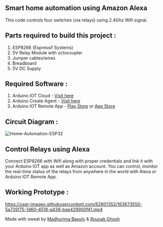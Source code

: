 ## Smart home automation using Amazon Alexa

This code controls four switches (via relays) using 2.4Ghz Wifi signal.

## Parts required to build this project :
1. ESP8266 (Espressif Systems)
2. 5V Relay Module with octocoupler
3. Jumper cables/wires
4. Breadboard
5. 5V DC Supply

## Required Software :
1. Arduino IOT Cloud - [Visit here](https://create.arduino.cc/iot/)
2. Arduino Create Agent - [Visit here](https://create.arduino.cc/getting-started/plugin/welcome?_gl=1*1gfvtwc*_ga*MTUxMDAzNTU2NS4xNjQ4NTczNTM0*_ga_NEXN8H46L5*MTY1MDEwNzc4NC4xMS4xLjE2NTAxMDgwNTUuMA..)
3. Arduino IOT Remote App - [Play Store](https://play.google.com/store/apps/details?id=cc.arduino.cloudiot) or [App Store](https://apps.apple.com/us/app/arduino-iot-cloud-remote/id1514358431)

## Circuit Diagram :
![Home-Automation-ESP32](https://user-images.githubusercontent.com/62801352/163673228-f5e28c4b-c857-47a5-8263-077663ab4240.jpg)

## Control Relays using Alexa
Connect ESP8266 with Wifi along with proper credentials and link it with your Arduino IOT app as well as Amazon account.
You can control, monitor the real-time status of the relays from anywhere in the world with Alexa or Arduino IOT Remote App.

## Working Prototype :

https://user-images.githubusercontent.com/62801352/163673550-5a735f75-1d60-4518-a438-bae429900f41.mp4


Made with sweat by [Madhurima Basuly](https://www.linkedin.com/in/madhurima-basuly-5475bb1a7/) & [Rounak Ghosh](https://www.linkedin.com/in/rounakghosh189/)
